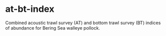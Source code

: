 # at-bt-index
Combined acoustic trawl survey (AT) and bottom trawl survey (BT) indices of abundance for Bering Sea walleye pollock.
